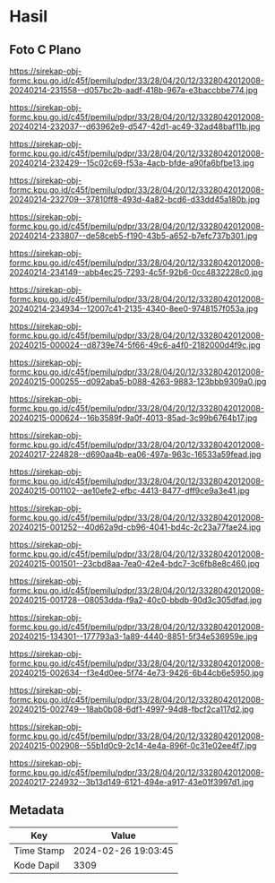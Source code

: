 # Hasil

## Foto C Plano

https://sirekap-obj-formc.kpu.go.id/c45f/pemilu/pdpr/33/28/04/20/12/3328042012008-20240214-231558--d057bc2b-aadf-418b-967a-e3baccbbe774.jpg

https://sirekap-obj-formc.kpu.go.id/c45f/pemilu/pdpr/33/28/04/20/12/3328042012008-20240214-232037--d63962e9-d547-42d1-ac49-32ad48baf11b.jpg

https://sirekap-obj-formc.kpu.go.id/c45f/pemilu/pdpr/33/28/04/20/12/3328042012008-20240214-232429--15c02c69-f53a-4acb-bfde-a90fa6bfbe13.jpg

https://sirekap-obj-formc.kpu.go.id/c45f/pemilu/pdpr/33/28/04/20/12/3328042012008-20240214-232709--37810ff8-493d-4a82-bcd6-d33dd45a180b.jpg

https://sirekap-obj-formc.kpu.go.id/c45f/pemilu/pdpr/33/28/04/20/12/3328042012008-20240214-233807--de58ceb5-f190-43b5-a652-b7efc737b301.jpg

https://sirekap-obj-formc.kpu.go.id/c45f/pemilu/pdpr/33/28/04/20/12/3328042012008-20240214-234149--abb4ec25-7293-4c5f-92b6-0cc4832228c0.jpg

https://sirekap-obj-formc.kpu.go.id/c45f/pemilu/pdpr/33/28/04/20/12/3328042012008-20240214-234934--12007c41-2135-4340-8ee0-9748157f053a.jpg

https://sirekap-obj-formc.kpu.go.id/c45f/pemilu/pdpr/33/28/04/20/12/3328042012008-20240215-000024--d8739e74-5f66-49c6-a4f0-2182000d4f9c.jpg

https://sirekap-obj-formc.kpu.go.id/c45f/pemilu/pdpr/33/28/04/20/12/3328042012008-20240215-000255--d092aba5-b088-4263-9883-123bbb9309a0.jpg

https://sirekap-obj-formc.kpu.go.id/c45f/pemilu/pdpr/33/28/04/20/12/3328042012008-20240215-000624--16b3589f-9a0f-4013-85ad-3c99b6764b17.jpg

https://sirekap-obj-formc.kpu.go.id/c45f/pemilu/pdpr/33/28/04/20/12/3328042012008-20240217-224828--d690aa4b-ea06-497a-963c-16533a59fead.jpg

https://sirekap-obj-formc.kpu.go.id/c45f/pemilu/pdpr/33/28/04/20/12/3328042012008-20240215-001102--ae10efe2-efbc-4413-8477-dff9ce9a3e41.jpg

https://sirekap-obj-formc.kpu.go.id/c45f/pemilu/pdpr/33/28/04/20/12/3328042012008-20240215-001252--40d62a9d-cb96-4041-bd4c-2c23a77fae24.jpg

https://sirekap-obj-formc.kpu.go.id/c45f/pemilu/pdpr/33/28/04/20/12/3328042012008-20240215-001501--23cbd8aa-7ea0-42e4-bdc7-3c6fb8e8c460.jpg

https://sirekap-obj-formc.kpu.go.id/c45f/pemilu/pdpr/33/28/04/20/12/3328042012008-20240215-001728--08053dda-f9a2-40c0-bbdb-90d3c305dfad.jpg

https://sirekap-obj-formc.kpu.go.id/c45f/pemilu/pdpr/33/28/04/20/12/3328042012008-20240215-134301--177793a3-1a89-4440-8851-5f34e536959e.jpg

https://sirekap-obj-formc.kpu.go.id/c45f/pemilu/pdpr/33/28/04/20/12/3328042012008-20240215-002634--f3e4d0ee-5f74-4e73-9426-6b44cb6e5950.jpg

https://sirekap-obj-formc.kpu.go.id/c45f/pemilu/pdpr/33/28/04/20/12/3328042012008-20240215-002749--18ab0b08-6df1-4997-94d8-fbcf2ca117d2.jpg

https://sirekap-obj-formc.kpu.go.id/c45f/pemilu/pdpr/33/28/04/20/12/3328042012008-20240215-002908--55b1d0c9-2c14-4e4a-896f-0c31e02ee4f7.jpg

https://sirekap-obj-formc.kpu.go.id/c45f/pemilu/pdpr/33/28/04/20/12/3328042012008-20240217-224932--3b13d149-6121-494e-a917-43e01f3997d1.jpg


## Metadata

| Key        | Value               |
| ---------- | ------------------- |
| Time Stamp | 2024-02-26 19:03:45 |
| Kode Dapil | 3309                |



